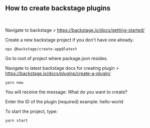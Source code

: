 ## How to create backstage plugins
<br>

Navigate to backstage > https://backstage.io/docs/getting-started/

Create a new backstage project if you don't have one already.
```
npx @backstage/create-app@latest
```

Go to root of project where package.json resides.

Navigate to latest backstage docs for creating plugin > https://backstage.io/docs/plugins/create-a-plugin/
```
yarn new
```
You will receive the message: What do you want to create? 

Enter the ID of the plugin [required] example: hello-world

To start the project, type:
```
yarn start
```
